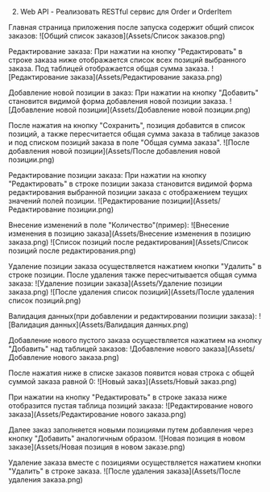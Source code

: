 2.	Web API - Реализовать RESTful сервис для Order и OrderItem

Главная страница приложения после запуска содержит общий список заказов:
![Общий список заказов](Assets/Список заказов.png)

Редактирование заказа:
При нажатии на кнопку "Редактировать" в строке заказа ниже отображается список всех позиций выбранного заказа. 
Под таблицей отображается общая сумма заказа.
![Редактирование заказа](Assets/Редактирование заказа.png)

Добавление новой позиции в заказ:
При нажатии на кнопку "Добавить" становится видимой форма добавления новой позиции заказа.
![Добавление новой позиции](Assets/Добавление новой позиции.png)

После нажатия на кнопку "Сохранить", позиция добавится в список позиций, а также пересчитается общая сумма заказа в таблице заказов и
под списком позиций заказа в поле "Общая сумма заказа".
![После добавления новой позиции](Assets/После добавления новой позиции.png)

Редактирование позиции заказа:
При нажатии на кнопку "Редактировать" в строке позиции заказа становится видимой форма редактирования выбранной позиции заказа
с отображением теущих значений полей позиции.
![Редактирование позиции](Assets/Редактирование позиции.png)

Внесение изменений в поле "Количество"(пример):
![Внесение изменения в позицию заказа](Assets/Внесение изменения в позицию заказа.png)
![Список позиций после редактирования](Assets/Список позиций после редактирования.png)

Удаление позиции заказа осуществляется нажатием кнопки "Удалить" в строке позиции. После удаления также пересчитывается общая сумма заказа:
![Удаление позиции заказа](Assets/Удаление позиции заказа.png)
![После удаления список позиций](Assets/После удаления список позиций.png)

Валидация данных(при добавлении и редактировании позиции заказа):
![Валидация данных](Assets/Валидация данных.png)

Добавление нового пустого заказа осуществляется нажатием на кнопку "Добавить" над таблицей заказов:
!Добавление нового заказа](Assets/Добавление нового заказа.png)

После нажатия ниже в списке заказов появится новая строка с общей суммой заказа равной 0:
![Новый заказ](Assets/Новый заказ.png)

При нажатии на кнопку "Редактировать" в строке заказа ниже отобразится пустая таблица позиций заказа:
![Редактирование нового заказа](Assets/Редактирование нового заказа.png)

Далее заказ заполняется новыми позициями путем добавления через кнопку "Добавить" аналогичным образом.
![Новая позиция в новом заказе](Assets/Новая позиция в новом заказе.png)

Удаление заказа вместе с позициями осуществляется нажатием кнопки "Удалить" в строке заказа.
![После удаления заказа](Assets/После удаления заказа.png)
